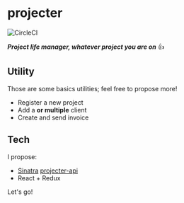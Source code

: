 # projecter 
![CircleCI](https://circleci.com/gh/Alexandrehebertvincent/projecter.svg?style=shield)

***Project life manager, whatever project you are on*** 👍

## Utility
Those are some basics utilities; feel free to propose more!
* Register a new project
* Add a **or multiple** client
* Create and send invoice

## Tech
I propose:
* [Sinatra](http://www.sinatrarb.com/) [projecter-api](https://github.com/Alexandrehebertvincent/projecter-api)
* React + Redux

Let's go!
